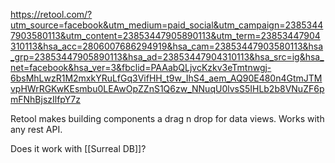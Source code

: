 https://retool.com/?utm_source=facebook&utm_medium=paid_social&utm_campaign=23853447903580113&utm_content=23853447905890113&utm_term=23853447904310113&hsa_acc=2806007686294919&hsa_cam=23853447903580113&hsa_grp=23853447905890113&hsa_ad=23853447904310113&hsa_src=ig&hsa_net=facebook&hsa_ver=3&fbclid=PAAabQLjvcKzkv3eTmtnwgj-6bsMhLwzR1M2mxkYRuLfGq3VifHH_t9w_IhS4_aem_AQ90E480n4GtmJTMvpHWrRGKwKEsmbu0LEAwOpZZnS1Q6zw_NNuqU0lvsS5IHLb2b8VNuZF6pmFNhBjszIlfpY7z

Retool makes building components a drag n drop for data views. Works with any rest API.

Does it work with [[Surreal DB]]? 